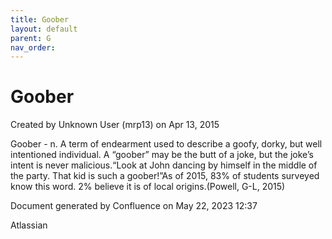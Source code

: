 ```yaml
---
title: Goober
layout: default
parent: G
nav_order:
---
```


# Goober

Created by  Unknown User (mrp13) on Apr 13, 2015

Goober - n. A term of endearment used to describe a goofy, dorky, but well intentioned individual. A “goober” may be the butt of a joke, but the joke’s intent is never malicious.“Look at John dancing by himself in the middle of the party. That kid is such a goober!”As of 2015, 83% of students surveyed know this word. 2% believe it is of local origins.(Powell, G-L, 2015)

Document generated by Confluence on May 22, 2023 12:37

Atlassian
